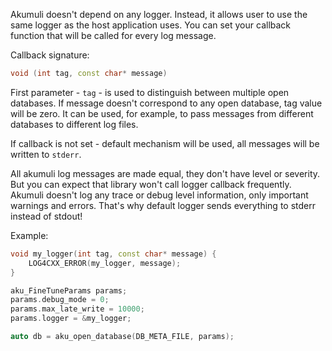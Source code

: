 Akumuli doesn't depend on any logger. Instead, it allows user to use the same logger as the host application uses. You can set your callback function that will be called for every log message. 

Callback signature: 
```cpp
void (int tag, const char* message)
```

First parameter - `tag` - is used to distinguish between multiple open databases. If message doesn't correspond to any open database, tag value will be zero. It can be used, for example, to pass messages from different databases to different log files.

If callback is not set - default mechanism will be used, all messages will be written to `stderr`.

All akumuli log messages are made equal, they don't have level or severity. But you can expect that library won't call logger callback frequently. Akumuli doesn't log any trace or debug level information, only important warnings and errors. That's why default logger sends everything to stderr instead of stdout!

Example:
```cpp
void my_logger(int tag, const char* message) {
    LOG4CXX_ERROR(my_logger, message);
}

aku_FineTuneParams params;
params.debug_mode = 0;
params.max_late_write = 10000;
params.logger = &my_logger;

auto db = aku_open_database(DB_META_FILE, params);
```
